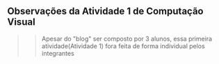 ## Observações da Atividade 1 de Computação Visual

>> Apesar do "blog" ser composto por 3 alunos, essa primeira atividade(Atividade 1) fora feita de forma individual pelos integrantes 
